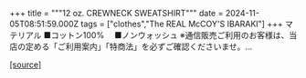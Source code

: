 +++
title = """12 oz. CREWNECK SWEATSHIRT"""
date = 2024-11-05T08:51:59.000Z
tags = ["clothes","The REAL McCOY'S IBARAKI"]
+++
マテリアル ■コットン100%　 ■ノンウォッシュ ※通信販売ご利用のお客様は、当店の定める「ご利用案内」「特商法」を必ずご確認くださいませ。...

[[source]](https://the-realmccoys.ocnk.net/product/929)
